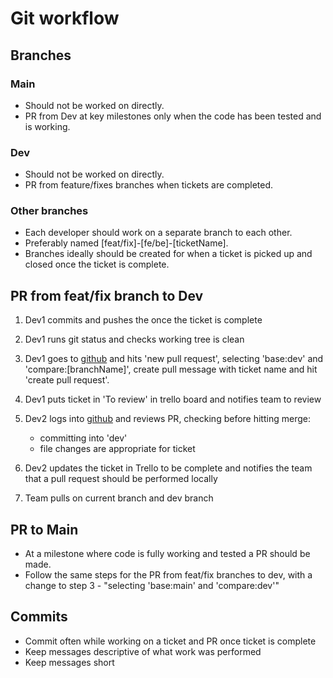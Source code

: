 # Git workflow

## Branches

### Main

- Should not be worked on directly.
- PR from Dev at key milestones only when the code has been tested and is working.

### Dev

- Should not be worked on directly.
- PR from feature/fixes branches when tickets are completed.

### Other branches

- Each developer should work on a separate branch to each other.
- Preferably named [feat/fix]-[fe/be]-[ticketName].
- Branches ideally should be created for when a ticket is picked up and closed once the ticket is complete.

## PR from feat/fix branch to Dev

1. Dev1 commits and pushes the once the ticket is complete
2. Dev1 runs git status and checks working tree is clean
3. Dev1 goes to [github](https://github.com/andreas-assehn/waggle/pulls) and hits 'new pull request', selecting 'base:dev' and 'compare:[branchName]', create pull message with ticket name and hit 'create pull request'.
4. Dev1 puts ticket in 'To review' in trello board and notifies team to review
5. Dev2 logs into [github](https://github.com/andreas-assehn/waggle/pulls) and reviews PR, checking before hitting merge:
   - committing into 'dev'
   - file changes are appropriate for ticket

6. Dev2 updates the ticket in Trello to be complete and notifies the team that a pull request should be performed locally
7. Team pulls on current branch and dev branch

## PR to Main

- At a milestone where code is fully working and tested a PR should be made.
- Follow the same steps for the PR from feat/fix branches to dev, with a change to step 3 - "selecting 'base:main' and 'compare:dev'"

## Commits

- Commit often while working on a ticket and PR once ticket is complete
- Keep messages descriptive of what work was performed
- Keep messages short
